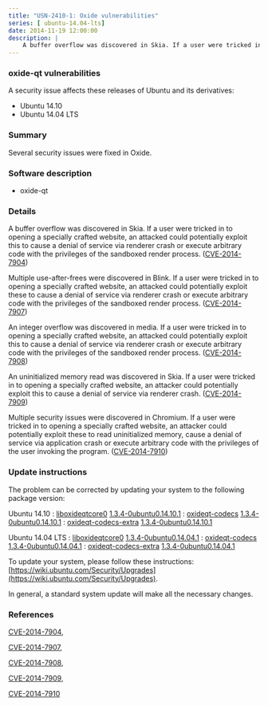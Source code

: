 ```yaml
---
title: "USN-2410-1: Oxide vulnerabilities"
series: [ ubuntu-14.04-lts]
date: 2014-11-19 12:00:00
description: |
    A buffer overflow was discovered in Skia. If a user were tricked in to opening a specially crafted website, an attacked could potentially exploit this to cause a denial of service via renderer crash or execute arbitrary code with the privileges of the sandboxed render process. ([CVE-2014-7904](http://people.ubuntu.com/~ubuntu-security/cve/CVE-2014-7904))
--- 
```

 
### oxide-qt vulnerabilities

A security issue affects these releases of Ubuntu and its derivatives:

* Ubuntu 14.10
* Ubuntu 14.04 LTS

### Summary

Several security issues were fixed in Oxide. 

### Software description

* oxide-qt 

### Details

A buffer overflow was discovered in Skia. If a user were tricked in to opening a specially crafted website, an attacked could potentially exploit this to cause a denial of service via renderer crash or execute arbitrary code with the privileges of the sandboxed render process. ([CVE-2014-7904](http://people.ubuntu.com/~ubuntu-security/cve/CVE-2014-7904))

Multiple use-after-frees were discovered in Blink. If a user were tricked in to opening a specially crafted website, an attacked could potentially exploit these to cause a denial of service via renderer crash or execute arbitrary code with the privileges of the sandboxed render process. ([CVE-2014-7907](http://people.ubuntu.com/~ubuntu-security/cve/CVE-2014-7907))

An integer overflow was discovered in media. If a user were tricked in to opening a specially crafted website, an attacked could potentially exploit this to cause a denial of service via renderer crash or execute arbitrary code with the privileges of the sandboxed render process. ([CVE-2014-7908](http://people.ubuntu.com/~ubuntu-security/cve/CVE-2014-7908))

An uninitialized memory read was discovered in Skia. If a user were tricked in to opening a specially crafted website, an attacker could potentially exploit this to cause a denial of service via renderer crash. ([CVE-2014-7909](http://people.ubuntu.com/~ubuntu-security/cve/CVE-2014-7909))

Multiple security issues were discovered in Chromium. If a user were tricked in to opening a specially crafted website, an attacker could potentially exploit these to read uninitialized memory, cause a denial of service via application crash or execute arbitrary code with the privileges of the user invoking the program. ([CVE-2014-7910](http://people.ubuntu.com/~ubuntu-security/cve/CVE-2014-7910)) 

### Update instructions

The problem can be corrected by updating your system to the following package version:

Ubuntu 14.10
 : [liboxideqtcore0](https://launchpad.net/ubuntu/+source/oxide-qt) <span> [1.3.4-0ubuntu0.14.10.1](https://launchpad.net/ubuntu/+source/oxide-qt/1.3.4-0ubuntu0.14.10.1) </span> 
 : [oxideqt-codecs](https://launchpad.net/ubuntu/+source/oxide-qt) <span> [1.3.4-0ubuntu0.14.10.1](https://launchpad.net/ubuntu/+source/oxide-qt/1.3.4-0ubuntu0.14.10.1) </span> 
 : [oxideqt-codecs-extra](https://launchpad.net/ubuntu/+source/oxide-qt) <span> [1.3.4-0ubuntu0.14.10.1](https://launchpad.net/ubuntu/+source/oxide-qt/1.3.4-0ubuntu0.14.10.1) </span> 

Ubuntu 14.04 LTS
 : [liboxideqtcore0](https://launchpad.net/ubuntu/+source/oxide-qt) <span> [1.3.4-0ubuntu0.14.04.1](https://launchpad.net/ubuntu/+source/oxide-qt/1.3.4-0ubuntu0.14.04.1) </span> 
 : [oxideqt-codecs](https://launchpad.net/ubuntu/+source/oxide-qt) <span> [1.3.4-0ubuntu0.14.04.1](https://launchpad.net/ubuntu/+source/oxide-qt/1.3.4-0ubuntu0.14.04.1) </span> 
 : [oxideqt-codecs-extra](https://launchpad.net/ubuntu/+source/oxide-qt) <span> [1.3.4-0ubuntu0.14.04.1](https://launchpad.net/ubuntu/+source/oxide-qt/1.3.4-0ubuntu0.14.04.1) </span> 

To update your system, please follow these instructions: [https://wiki.ubuntu.com/Security/Upgrades](https://wiki.ubuntu.com/Security/Upgrades).

In general, a standard system update will make all the necessary changes. 

### References

 [CVE-2014-7904](http://people.ubuntu.com/~ubuntu-security/cve/CVE-2014-7904), 

 [CVE-2014-7907](http://people.ubuntu.com/~ubuntu-security/cve/CVE-2014-7907), 

 [CVE-2014-7908](http://people.ubuntu.com/~ubuntu-security/cve/CVE-2014-7908), 

 [CVE-2014-7909](http://people.ubuntu.com/~ubuntu-security/cve/CVE-2014-7909), 

 [CVE-2014-7910](http://people.ubuntu.com/~ubuntu-security/cve/CVE-2014-7910)
 
